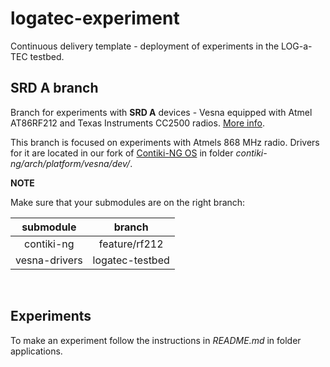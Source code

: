 # logatec-experiment

Continuous delivery template - deployment of experiments in the LOG-a-TEC testbed.

## SRD A branch

Branch for experiments with **SRD A** devices - Vesna equipped with Atmel AT86RF212 and Texas Instruments CC2500 radios. 
[More info](http://log-a-tec.eu/ap-cradio.html#hardware "Official web-site").

This branch is focused on experiments with Atmels 868 MHz radio. Drivers for it are located in our fork of [Contiki-NG OS](https://github.com/gcerar/contiki-ng) in folder *contiki-ng/arch/platform/vesna/dev/*. 

**NOTE**

Make sure that your submodules are on the right branch:

| submodule | branch |
| :-------: | :----: |
| contiki-ng | feature/rf212 |
| vesna-drivers | logatec-testbed | 

<br>

## Experiments

To make an experiment follow the instructions in *README.md* in folder applications.